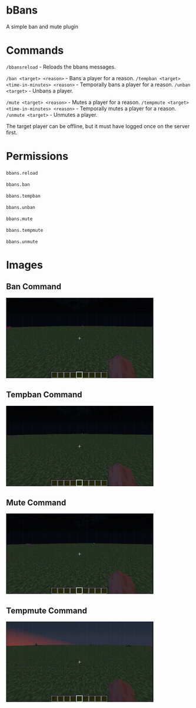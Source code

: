 # bBans

A simple ban and mute plugin

# Commands

`/bbansreload` - Reloads the bbans messages.

`/ban <target> <reason>` - Bans a player for a reason.
`/tempban <target> <time-in-minutes> <reason>` - Temporally bans a player for a reason.
`/unban <target>` - Unbans a player.

`/mute <target> <reason>` - Mutes a player for a reason.
`/tempmute <target> <time-in-minutes> <reason>` - Temporally mutes a player for a reason.
`/unmute <target>` - Unmutes a player.

The target player can be offline, but it must have logged once on the server first.

# Permissions

`bbans.reload`

`bbans.ban`

`bbans.tempban`

`bbans.unban`

`bbans.mute`

`bbans.tempmute`

`bbans.unmute`

# Images

## Ban Command

<img src="https://raw.githubusercontent.com/Braayy/bbans/master/gifs/ban.gif" width="400" />

## Tempban Command

<img src="https://raw.githubusercontent.com/Braayy/bbans/master/gifs/tempban.gif" width="400" />

## Mute Command

<img src="https://raw.githubusercontent.com/Braayy/bbans/master/gifs/mute.gif" width="400" />

## Tempmute Command

<img src="https://raw.githubusercontent.com/Braayy/bbans/master/gifs/tempmute.gif" width="400" />